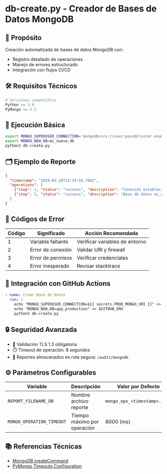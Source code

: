 # db-create.py - Creador de Bases de Datos MongoDB

## 📄 Propósito
Creación automatizada de bases de datos MongoDB con:
- Registro detallado de operaciones
- Manejo de errores estructurado
- Integración con flujos CI/CD

## 🛠️ Requisitos Técnicos
```python
# Versiones compatibles
Python >= 3.9
PyMongo >= 4.2
```

## 🚀 Ejecución Básica
```bash
export MONGO_SUPERUSER_CONNECTION='mongodb+srv://user:pass@cluster.example.com/admin?tls=true'
export MONGO_NEW_DB=mi_nueva_db
python3 db-create.py
```

## 🗂️ Ejemplo de Reporte
```json
{
  "timestamp": "2024-03-18T12:34:56.789Z",
  "operations": [
    {"step": 1, "status": "success", "description": "Conexión establecida"},
    {"step": 2, "status": "success", "description": "Base de datos mi_nueva_db creada"}
  ]
}
```

## 🛑 Códigos de Error
| Código | Significado | Acción Recomendada |
|--------|-------------|---------------------|
| 1 | Variable faltante | Verificar variables de entorno |
| 2 | Error de conexión | Validar URI y firewall |
| 3 | Error de permisos | Verificar credenciales |
| 4 | Error inesperado | Revisar stacktrace |

## 🔄 Integración con GitHub Actions
```yaml
- name: Crear Base de Datos
  run: |
    echo "MONGO_SUPERUSER_CONNECTION=${{ secrets.PROD_MONGO_URI }}" >> $GITHUB_ENV
    echo "MONGO_NEW_DB=app_production" >> $GITHUB_ENV
    python3 db-create.py
```

## 🔒 Seguridad Avanzada
- 🔐 Validación TLS 1.3 obligatoria
- ⏱️ Timeout de operación: 8 segundos
- 📁 Reportes almacenados en ruta segura: `/audit/mongodb`

## ⚙️ Parámetros Configurables
| Variable | Descripción | Valor por Defecto |
|----------|-------------|--------------------|
| `REPORT_FILENAME_DB` | Nombre archivo reporte | `mongo_ops_<timestamp>.json` |
| `MONGO_OPERATION_TIMEOUT` | Tiempo máximo por operación | 8000 (ms) |

## 📚 Referencias Técnicas
- [MongoDB createCommand](https://docs.mongodb.com/manual/reference/command/create/)
- [PyMongo Timeouts Configuration](https://pymongo.readthedocs.io/en/stable/examples/timeouts.html)
